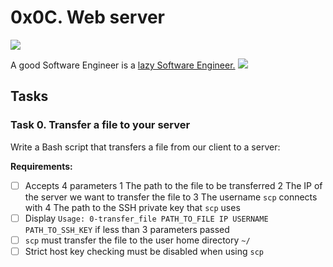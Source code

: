# 0x0C. Web server
![](https://s3.amazonaws.com/intranet-projects-files/holbertonschool-sysadmin_devops/266/8Gu52Qv.png)

A good Software Engineer is a [lazy Software Engineer.](https://alx-intranet.hbtn.io/rltoken/sRY__axKNHhNW0SVmsUC_A)
![](https://s3.amazonaws.com/intranet-projects-files/holbertonschool-sysadmin_devops/266/82VsYEC.jpg)

## Tasks

### Task 0. Transfer a file to your server
Write a Bash script that transfers a file from our client to a server:

**Requirements:**

- [ ] Accepts 4 parameters
      1 The path to the file to be transferred
      2 The IP of the server we want to transfer the file to
      3 The username `scp` connects with
      4 The path to the SSH private key that `scp` uses
- [ ] Display `Usage: 0-transfer_file PATH_TO_FILE IP USERNAME PATH_TO_SSH_KEY` if less than 3 parameters passed
- [ ] `scp` must transfer the file to the user home directory `~/`
- [ ] Strict host key checking must be disabled when using `scp`